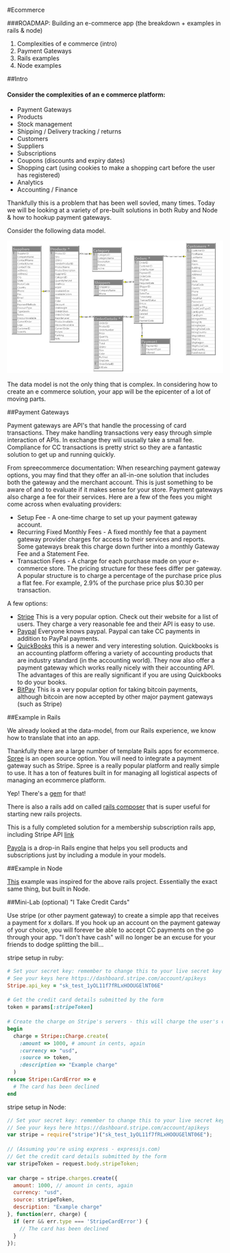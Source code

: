 #Ecommerce

###ROADMAP:
Building an e-commerce app (the breakdown + examples in rails & node)

1. Complexities of e commerce (intro)
2. Payment Gateways
3. Rails examples
4. Node examples


##Intro
#### Consider the complexities of an e commerce platform:

* Payment Gateways
* Products
* Stock management
* Shipping / Delivery tracking / returns
* Customers
* Suppliers
* Subscriptions
* Coupons (discounts and expiry dates)
* Shopping cart (using cookies to make a shopping cart before the user has registered)
* Analytics
* Accounting / Finance

Thankfully this is a problem that has been well sovled, many times. Today we will be looking at a variety of pre-built solutions in both Ruby and Node & how to hookup payment gateways. 

Consider the following data model. 

![](ecomm-datamodel.gif)

The data model is not the only thing that is complex. In considering how to create an e commerce solution, your app will be the epicenter of a lot of moving parts. 



##Payment Gateways

Payment gateways are API's that handle the processing of card transactions. They make handling transactions very easy through simple interaction of APIs. In exchange they will ususally take a small fee. Compliance for CC transactions is pretty strict so they are a fantastic solution to get up and running quickly. 

From spreecommerce documentation: When researching payment gateway options, you may find that they offer an all-in-one solution that includes both the gateway and the merchant account. This is just something to be aware of and to evaluate if it makes sense for your store. Payment gateways also charge a fee for their services. Here are a few of the fees you might come across when evaluating providers:

* Setup Fee - A one-time charge to set up your payment gateway account.
* Recurring Fixed Monthly Fees - A fixed monthly fee that a payment gateway provider charges for access to their services and reports. Some gateways break this charge down further into a monthly Gateway Fee and a Statement Fee.
* Transaction Fees - A charge for each purchase made on your e-commerce store. The pricing structure for these fees differ per gateway. A popular structure is to charge a percentage of the purchase price plus a flat fee. For example, 2.9% of the purchase price plus $0.30 per transaction.

A few options: 

* [Stripe](https://stripe.com/) This is a very popular option. Check out their website for a list of users. They charge a very reasonable fee and their API is easy to use. 
* [Paypal](https://developer.paypal.com/docs/classic/products/payflow-gateway/) Everyone knows paypal. Paypal can take CC payments in addition to PayPal payments. 
* [QuickBooks](https://developer.intuit.com/docs/0050_quickbooks_api) this is a newer and very interesting solution. Quickbooks is an accounting platform offering a variety of accounting products that are industry standard (in the accounting world). They now also offer a payment gateway which works really nicely with their accounting API. The advantages of this are really significant if you are using Quickbooks to do your books. 
* [BitPay](https://bitpay.com/bitcoin-payment-gateway-api) This is a very popular option for taking bitcoin payments, although bitcoin are now accepted by other major payment gateways (such as Stripe)


##Example in Rails


We already looked at the data-model, from our Rails experience, we know how to translate that into an app. 

Thankfully there are a large number of template Rails apps for ecommerce. [Spree](https://spreecommerce.com/) is an open source option. You will need to integrate a payment gateway such as Stripe. Spree is a really popular platform and really simple to use. It has a ton of features built in for managing all logistical aspects of managing an ecommerce platform. 

Yep! There's a [gem](https://github.com/stripe/stripe-ruby) for that!

There is also a rails add on called [rails composer](https://github.com/RailsApps/rails-composer) that is super useful for starting new rails projects.

This is a fully completed solution for a membership subscription rails app, including Stripe API [link](https://github.com/RailsApps/rails-stripe-membership-saas)

[Payola](https://www.payola.io/) is a drop-in Rails engine that helps you sell products and subscriptions just by including a module in your models.




##Example in Node

[This](https://github.com/eddywashere/node-stripe-membership-saas) example was inspired for the above rails project. Essentially the exact same thing, but built in Node.


##Mini-Lab (optional) "I Take Credit Cards" 

Use stripe (or other payment gateway) to create a simple app that receives a payment for x dollars. If you hook up an account on the payment gateway of your choice, you will forever be able to accept CC payments on the go through your app. "I don't have cash" will no longer be an excuse for your friends to dodge splitting the bill...

stripe setup in ruby:

```ruby
# Set your secret key: remember to change this to your live secret key in production
# See your keys here https://dashboard.stripe.com/account/apikeys
Stripe.api_key = "sk_test_1yOL11f7fRLxHOOUGElNT06E"

# Get the credit card details submitted by the form
token = params[:stripeToken]

# Create the charge on Stripe's servers - this will charge the user's card
begin
  charge = Stripe::Charge.create(
    :amount => 1000, # amount in cents, again
    :currency => "usd",
    :source => token,
    :description => "Example charge"
  )
rescue Stripe::CardError => e
  # The card has been declined
end
```

stripe setup in Node:

```javascript
// Set your secret key: remember to change this to your live secret key in production
// See your keys here https://dashboard.stripe.com/account/apikeys
var stripe = require("stripe")("sk_test_1yOL11f7fRLxHOOUGElNT06E");

// (Assuming you're using express - expressjs.com)
// Get the credit card details submitted by the form
var stripeToken = request.body.stripeToken;

var charge = stripe.charges.create({
  amount: 1000, // amount in cents, again
  currency: "usd",
  source: stripeToken,
  description: "Example charge"
}, function(err, charge) {
  if (err && err.type === 'StripeCardError') {
    // The card has been declined
  }
});

```



